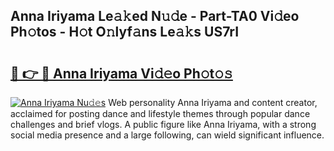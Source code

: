 ## Anna Iriyama Le𝚊𝚔ed N𝚞𝚍e - Part-TA0 Vi𝚍eo Ph𝚘tos - H𝚘t O𝚗lyf𝚊ns Le𝚊𝚔s US7rI

# <h2><a href="http://hf30o0.feru.top/?c=Anna+Iriyama">🔗 👉 🔴 Anna Iriyama Vi𝚍𝚎o Ph𝚘t𝚘𝚜</a></h2>

[![Anna Iriyama Nu𝚍𝚎s](https://i.imgur.com/0TWrTi3.gif)](http://hf30o0.feru.top/?c=Anna+Iriyama)
Web personality Anna Iriyama and content creator, acclaimed for posting dance and lifestyle themes through popular dance challenges and brief vlogs. A public figure like Anna Iriyama, with a strong social media presence and a large following, can wield significant influence. 
